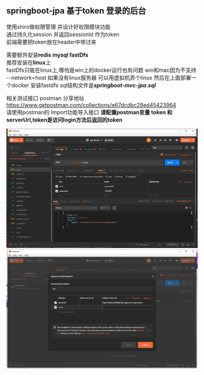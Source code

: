 ## springboot-jpa 基于token 登录的后台

使用shiro做权限管理 并设计好权限模块功能\
通过持久化session 并返回sessionId 作为token\
前端需要把token放在header中带过来


需要额外安装**redis mysql fastDfs**\
推荐安装在**linux**上\
fastDfs只能在linux上,哪怕是win上的docker运行也有问题 win和mac因为不支持 --network=host
如果没有linux服务器 可以用虚拟机弄个linux 然后在上面部署一个docker 安装fastdfs
sql结构文件是***springboot-mvc-jpa.sql***

相关测试接口 postman 分享地址 https://www.getpostman.com/collections/e67dcdbc28ed45423964  
请使用postman的 Import功能导入接口
**请配置postman变量 token 和serverUrl,token是访问login方法后返回的token**


![](截图/1.png)
![](截图/2.png)

